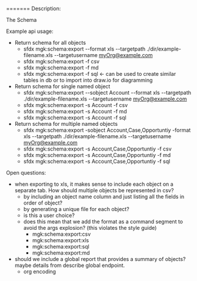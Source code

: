 
=======
Description:

The Schema


Example api usage:
- Return schema for all objects
  - sfdx mgk:schema:export --format xls --targetpath ./dir/example-filename.xls --targetusername myOrg@example.com 
  - sfdx mgk:schema:export -f csv
  - sfdx mgk:schema:export -f md
  - sfdx mgk:schema:export -f sql   <- can be used to create similar tables in db or to import into draw.io for diagramming
- Return schema for single named object
  - sfdx mgk:schema:export --sobject Account --format xls --targetpath ./dir/example-filename.xls --targetusername myOrg@example.com
  - sfdx mgk:schema:export -s Account -f csv
  - sfdx mgk:schema:export -s Account -f md
  - sfdx mgk:schema:export -s Account -f sql
- Return schema for multiple named objects
  - sfdx mgk:schema:export -sobject Account,Case,Opportuntiy -format xls --targetpath ./dir/example-filename.xls --targetusername myOrg@example.com
  - sfdx mgk:schema:export -s Account,Case,Opportuntiy -f csv
  - sfdx mgk:schema:export -s Account,Case,Opportuntiy -f md
  - sfdx mgk:schema:export -s Account,Case,Opportuntiy -f sql



Open questions:
- when exporting to xls, it makes sense to include each object on a separate tab.  How should multiple objects be represented in csv?
  - by including an object name column and just listing all the fields in order of object?
  - by generating a unique file for each object?
  - is this a user choice?
  - does this mean that we add the format as a command segment to avoid the args explosion?  (this violates the style guide)
    - mgk:schema:export:csv
    - mgk:schema:export:xls
    - mgk:schema:export:sql
    - mgk:schema:export:md
- should we include a global report that provides a summary of objects?  maybe details from describe global endpoint.
  - org encoding
  
